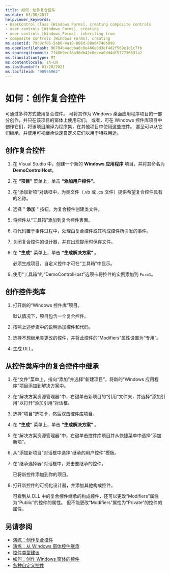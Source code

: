 ```yaml
---
title: 如何：创作复合控件
ms.date: 03/30/2017
helpviewer_keywords:
- UserControl class [Windows Forms], creating composite controls
- user controls [Windows Forms], creating
- user controls [Windows Forms], inheriting from
- composite controls [Windows Forms], creating
ms.assetid: 79c9cf05-5ab6-4a18-886d-88a64748b098
ms.openlocfilehash: 96704b4acbba8c0e466e8d3ef4d2f569e1d1c7fb
ms.sourcegitcommit: 7f48b9ecf8a30db42c8ecea0dd4df577736631a2
ms.translationtype: MT
ms.contentlocale: zh-CN
ms.lasthandoff: 01/28/2021
ms.locfileid: "98956962"
---
```

# <a name="how-to-author-composite-controls"></a>如何：创作复合控件

可通过多种方式使用复合控件。 可将其作为 Windows 桌面应用程序项目的一部分创作，并只在该项目的窗体上使用它们。 或者，可在 Windows 控件库项目中创作它们，将该项目编译为程序集，在其他项目中使用这些控件。 甚至可以从它们继承，并使用可视继承快速自定义它们以用于特殊用途。

## <a name="to-author-a-composite-control"></a>创作复合控件

1. 在 Visual Studio 中，创建一个新的 **Windows 应用程序** 项目，并将其命名为 **DemoControlHost**。

2. 在 **“项目”** 菜单上，单击 **“添加用户控件”**。

3. 在“添加新项”对话框中，为类文件（.vb 或 .cs 文件）提供希望复合控件具有的名称。

4. 选择 " **添加** " 按钮，为复合控件创建类文件。

5. 将控件从“工具箱”添加到复合控件表面。

6. 将代码置于事件过程中，处理由复合控件或其构成控件所引发的事件。

7. 关闭复合控件的设计器，并在出现提示时保存文件。

8. 在 **“生成”** 菜单上，单击 **“生成解决方案”** 。

     必须生成项目，自定义控件才可在“工具箱”中显示。

9. 使用“工具箱”的“DemoControlHost”选项卡将控件的实例添加到 `Form1`。

## <a name="to-author-a-control-class-library"></a>创作控件类库

1. 打开新的“Windows 控件库”项目。

     默认情况下，项目包含一个复合控件。

2. 按照上述步骤中的说明添加控件和代码。

3. 选择不想继承类更改的控件，并将此控件的“Modifiers”属性设置为“专用”。

4. 生成 DLL。

## <a name="to-inherit-from-a-composite-control-in-a-control-class-library"></a>从控件类库中的复合控件中继承

1. 在“文件”菜单上，指向“添加”并选择“新建项目”，将新的“Windows 应用程序”项目添加到解决方案中。

2. 在“解决方案资源管理器”中，右键单击新项目的“引用”文件夹，并选择“添加引用”以打开“添加引用”对话框。

3. 选择“项目”选项卡，然后双击控件库项目。

4. 在 **“生成”** 菜单上，单击 **“生成解决方案”** 。

5. 在“解决方案资源管理器”中，右键单击控件库项目并从快捷菜单中选择“添加新项”。

6. 从“添加新项目”对话框中选择“继承的用户控件”模板。

7. 在“继承选择器”对话框中，双击要继承的控件。

     已将新控件添加到你的项目。

8. 打开新控件的可视化设计器，并添加其他构成控件。

     可看到从 DLL 中的复合控件继承的构成控件，还可以更改“Modifiers”属性为“Public”的控件的属性。 但不能更改“Modifiers”属性为“Private”的控件的属性。

## <a name="see-also"></a>另请参阅

- [演练：创作复合控件](walkthrough-authoring-a-composite-control-with-visual-csharp.md)
- [演练：从 Windows 窗体控件继承](walkthrough-inheriting-from-a-windows-forms-control-with-visual-csharp.md)
- [控件类型建议](control-type-recommendations.md)
- [如何：创作 Windows 窗体的控件](how-to-author-controls-for-windows-forms.md)
- [各种自定义控件](varieties-of-custom-controls.md)
